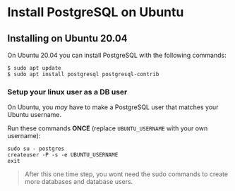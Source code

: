 # Install PostgreSQL on Ubuntu

## Installing on Ubuntu 20.04

On Ubuntu 20.04 you can install PostgreSQL with the following commands:

```
$ sudo apt update
$ sudo apt install postgresql postgresql-contrib
```

### Setup your linux user as a DB user

On Ubuntu, you *may* have to make a PostgreSQL user that matches your Ubuntu username.

Run these commands **ONCE** (replace `UBUNTU_USERNAME` with your own username):

```
sudo su - postgres
createuser -P -s -e UBUNTU_USERNAME
exit
```

> After this one time step, you wont need the sudo commands to create more databases and database users.